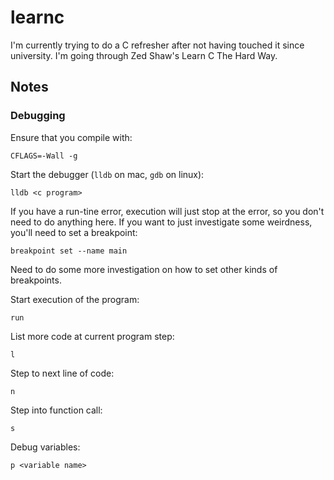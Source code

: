 # learnc

I'm currently trying to do a C refresher after not having touched it since university. I'm going through Zed Shaw's Learn C The Hard Way.

## Notes

### Debugging

Ensure that you compile with:

```
CFLAGS=-Wall -g
```

Start the debugger (`lldb` on mac, `gdb` on linux):

```
lldb <c program>
```

If you have a run-tine error, execution will just stop at the error, so you don't need to do anything here. If you want to just investigate some weirdness, you'll need to set a breakpoint:

```
breakpoint set --name main
```

Need to do some more investigation on how to set other kinds of breakpoints.

Start execution of the program:

```
run
```

List more code at current program step:

```
l
```

Step to next line of code:

```
n
```

Step into function call:

```
s
```

Debug variables:

```
p <variable name>
```
